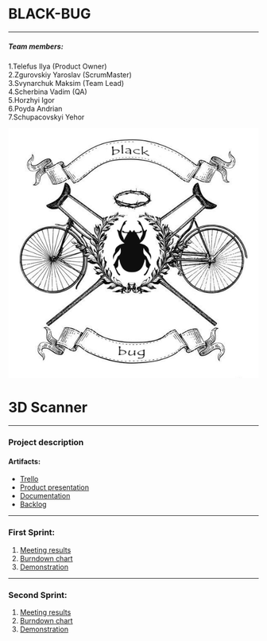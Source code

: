 # BLACK-BUG
* * *
##### Team members:   

1.Telefus Ilya (Product Owner)   
2.Zgurovskiy Yaroslav (ScrumMaster)   
3.Svynarchuk Maksim (Team Lead)   
4.Scherbina Vadim (QA)   
5.Horzhyi Igor   
6.Poyda Andrian   
7.Schupacovskyi Yehor   

![TeamLogo](https://github.com/Admiral2303/Black-Bug/blob/master/logo000.png)

# 3D Scanner
* * *
### Project description  

#### Artifacts:   
* [Trello](https://trello.com/b/F3zNZruQ)    
* [Product presentation](http://bit.ly/2lVrU3Q)
* [Documentation](http://bit.ly/2kQ0Qha)
* [Backlog](http://bit.ly/2nkHjvf)
***
### First Sprint:
 1. [Meeting results](https://docs.google.com/document/d/1kmjobeilXp_ZA3lZIO_0rtM-2dQugZglF6AtuJD-hkA/edit)
 2. [Burndown chart](https://docs.google.com/spreadsheets/d/1LUHoXHVKs5BOQdXvgvltlPh0r4Mgdk2N_VevaNBWwcw/edit#gid=0)
 3. [Demonstration](https://docs.google.com/presentation/d/1RCCShzS-B44vs8E8ptXKodee4wYFuRrP4_AFhzkOGIM/edit#slide=id.p)
***
### Second Sprint:
 1. [Meeting results](https://docs.google.com/document/d/1M6DtZRIyx79GnB-XEwr8rDi_GVmutUE3aYN6NCFEzQU/edit)
 2. [Burndown chart](https://docs.google.com/spreadsheets/d/1ttTtAEPC3I_B0nDH0Pmi0iFZeREc9R0mYm4dI4_D3n8/edit#gid=0)
 3. [Demonstration]()
